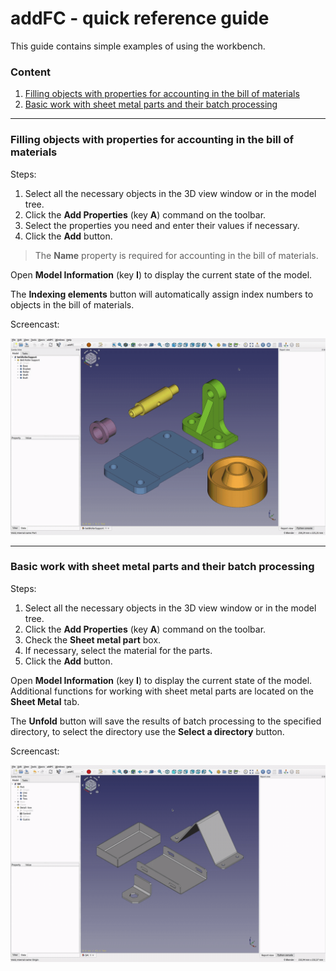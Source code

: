 # addFC - quick reference guide

This guide contains simple examples of using the workbench.


### Content

1. [Filling objects with properties for accounting in the bill of materials](#filling-objects-with-properties-for-accounting-in-the-bill-of-materials)
2. [Basic work with sheet metal parts and their batch processing](#basic-work-with-sheet-metal-parts-and-their-batch-processing)

---

### Filling objects with properties for accounting in the bill of materials

Steps:

1. Select all the necessary objects in the 3D view window or in the model tree.
2. Click the **Add Properties** (key **A**) command on the toolbar.
3. Select the properties you need and enter their values ​​if necessary.
4. Click the **Add** button.

> The **Name** property is required for accounting in the bill of materials.

Open **Model Information** (key **I**) to display the current state of the model.

The **Indexing elements** button will automatically assign index numbers to objects in the bill of materials.

Screencast:

![addProp](quickstart/addProp.gif)

---

### Basic work with sheet metal parts and their batch processing

Steps:

1. Select all the necessary objects in the 3D view window or in the model tree.
2. Click the **Add Properties** (key **A**) command on the toolbar.
3. Check the **Sheet metal part** box.
4. If necessary, select the material for the parts.
5. Click the **Add** button.

Open **Model Information** (key **I**) to display the current state of the model.
Additional functions for working with sheet metal parts are located on the **Sheet Metal** tab.

The **Unfold** button will save the results of batch processing to the specified directory, to select the directory use the **Select a directory** button.

Screencast:

![addPropSM](quickstart/addPropSM.gif)
